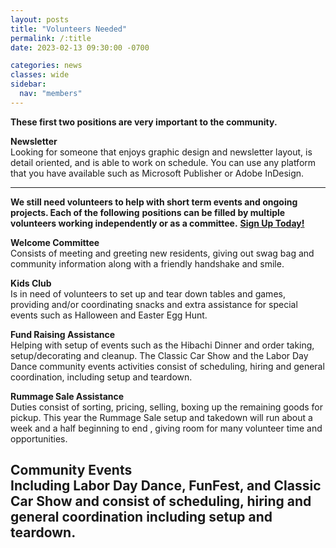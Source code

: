 ```yaml
---
layout: posts
title: "Volunteers Needed"
permalink: /:title
date: 2023-02-13 09:30:00 -0700

categories: news
classes: wide
sidebar:
  nav: "members"
---
```

**These first two positions are very important to the community.**

**Newsletter**<br>
Looking for someone that enjoys graphic design and newsletter layout, is detail
oriented, and is able to work on schedule. You can use any platform that you have available such as
Microsoft Publisher or Adobe InDesign.

---

**We still need volunteers to help with short term events and ongoing projects. Each of the following**
**positions can be filled by multiple volunteers working independently or as a committee.**
[**Sign Up Today!**](https://dev.lakecavanaugh.info/lcia/volunteer)

**Welcome Committee**<br>
Consists of meeting and greeting new residents, giving out swag bag and
community information along with a friendly handshake and smile.

**Kids Club**<br>
Is in need of volunteers to set up and tear down tables and games, providing and/or
coordinating snacks and extra assistance for special events such as Halloween and Easter Egg Hunt.

**Fund Raising Assistance**<br>
Helping with setup of events such as the Hibachi Dinner and order taking, setup/decorating and cleanup.
The Classic Car Show and the Labor Day Dance community events activities consist of scheduling, hiring
and general coordination, including setup and teardown.

**Rummage Sale Assistance**<br>
Duties consist of sorting, pricing, selling, boxing up the remaining goods for pickup. This year the Rummage
Sale setup and takedown will run about a week and a half beginning to end , giving room for many volunteer time
and opportunities.

**Community Events**<br>
Including Labor Day Dance, FunFest, and Classic Car Show and consist of scheduling, hiring and general
coordination including setup and teardown.
---